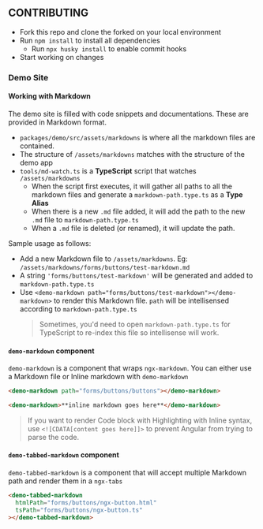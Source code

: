 ## CONTRIBUTING

- Fork this repo and clone the forked on your local environment
- Run `npm install` to install all dependencies
  - Run `npx husky install` to enable commit hooks
- Start working on changes

### Demo Site

#### Working with Markdown

The demo site is filled with code snippets and documentations. These are provided in Markdown format.

- `packages/demo/src/assets/markdowns` is where all the markdown files are contained.
- The structure of `/assets/markdowns` matches with the structure of the demo app
- `tools/md-watch.ts` is a **TypeScript** script that watches `/assets/markdowns`
  - When the script first executes, it will gather all paths to all the markdown files and generate a `markdown-path.type.ts` as a **Type Alias**
  - When there is a new `.md` file added, it will add the path to the new `.md` file to `markdown-path.type.ts`
  - When a `.md` file is deleted (or renamed), it will update the path.

Sample usage as follows:

- Add a new Markdown file to `/assets/markdowns`. Eg: `/assets/markdowns/forms/buttons/test-markdown.md`
- A string `'forms/buttons/test-markdown'` will be generated and added to `markdown-path.type.ts`
- Use `<demo-markdown path="forms/buttons/test-markdown"></demo-markdown>` to render this Markdown file. `path` will be intellisensed according to `markdown-path.type.ts`
  > Sometimes, you'd need to open `markdown-path.type.ts` for TypeScript to re-index this file so intellisense will work.

#### `demo-markdown` component

`demo-markdown` is a component that wraps `ngx-markdown`. You can either use a Markdown file or Inline markdown with `demo-markdown`

```html
<demo-markdown path="forms/buttons/buttons"></demo-markdown>

<demo-markdown>**inline markdown goes here**</demo-markdown>
```

> If you want to render Code block with Highlighting with Inline syntax, use `<![CDATA[content goes here]]>` to prevent Angular from trying to parse the code.

#### `demo-tabbed-markdown` component

`demo-tabbed-markdown` is a component that will accept multiple Markdown path and render them in a `ngx-tabs`

```html
<demo-tabbed-markdown
  htmlPath="forms/buttons/ngx-button.html"
  tsPath="forms/buttons/ngx-button.ts"
></demo-tabbed-markdown>
```
